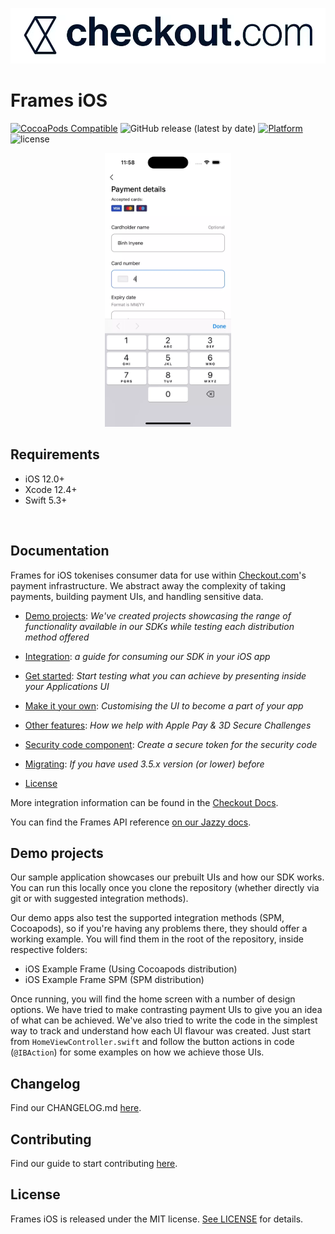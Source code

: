![Checkout.com](https://github.com/checkout/frames-ios/blob/main/.github/media/checkout-logo.png)

# Frames iOS
[![CocoaPods Compatible](https://img.shields.io/cocoapods/v/Frames.svg)](https://img.shields.io/cocoapods/v/Frames)
![GitHub release (latest by date)](https://img.shields.io/github/v/release/checkout/frames-ios?label=spm)
[![Platform](https://img.shields.io/cocoapods/p/Frames.svg?style=flat)]()
![license](https://img.shields.io/github/license/checkout/frames-ios.svg)

<div align="center">
    <img width=40% src="https://github.com/checkout/frames-ios/blob/main/.github/media/demo-frames-ios.webp?raw=true">
</div>

## Requirements

- iOS 12.0+
- Xcode 12.4+
- Swift 5.3+

 
## Documentation

Frames for iOS tokenises consumer data for use within [Checkout.com](https://www.checkout.com)'s payment infrastructure. We abstract away the complexity of taking payments, building payment UIs, and handling sensitive data.

- [Demo projects](#Demo-projects): _We've created projects showcasing the range of functionality available in our SDKs while testing each distribution method offered_

- [Integration](https://github.com/checkout/frames-ios/blob/main/.github/partial-readmes/Integration.md): _a guide for consuming our SDK in your iOS app_

- [Get started](https://github.com/checkout/frames-ios/blob/main/.github/partial-readmes/GetStarted.md): _Start testing what you can achieve by presenting inside your Applications UI_ 

- [Make it your own](https://github.com/checkout/frames-ios/blob/main/.github/partial-readmes/MakeItYourOwn.md): _Customising the UI to become a part of your app_

- [Other features](https://github.com/checkout/frames-ios/blob/main/.github/partial-readmes/OtherFeatures.md): _How we help with Apple Pay & 3D Secure Challenges_

- [Security code component](https://github.com/checkout/frames-ios/blob/update/4.3.0/.github/partial-readmes/SecurityCodeComponent.md): _Create a secure token for the security code_

- [Migrating](https://github.com/checkout/frames-ios/blob/main/.github/partial-readmes/Migration.md): _If you have used 3.5.x version (or lower) before_

- [License](#License)


More integration information can be found in the [Checkout Docs](https://docs.checkout.com/integrate/sdks/ios-sdk).
   
You can find the Frames API reference [on our Jazzy docs](https://checkout.github.io/frames-ios/index.html).

## Demo projects

Our sample application showcases our prebuilt UIs and how our SDK works. You can run this locally once you clone the repository (whether directly via git or with suggested integration methods).

Our demo apps also test the supported integration methods (SPM, Cocoapods), so if you're having any problems there, they should offer a working example. You will find them in the root of the repository, inside respective folders:
- iOS Example Frame (Using Cocoapods distribution)
- iOS Example Frame SPM (SPM distribution)

Once running, you will find the home screen with a number of design options. We have tried to make contrasting payment UIs to give you an idea of what can be achieved. We've also tried to write the code in the simplest way to track and understand how each UI flavour was created. Just start from `HomeViewController.swift` and follow the button actions in code (`@IBAction`) for some examples on how we achieve those UIs.
 
## Changelog

Find our CHANGELOG.md [here](https://github.com/checkout/frames-ios/blob/main/.github/CHANGELOG.md).

## Contributing

Find our guide to start contributing [here](https://github.com/checkout/frames-ios/blob/main/.github/CONTRIBUTING.md).

## License

Frames iOS is released under the MIT license. [See LICENSE](https://github.com/checkout/frames-ios/blob/main/LICENSE) for details.
